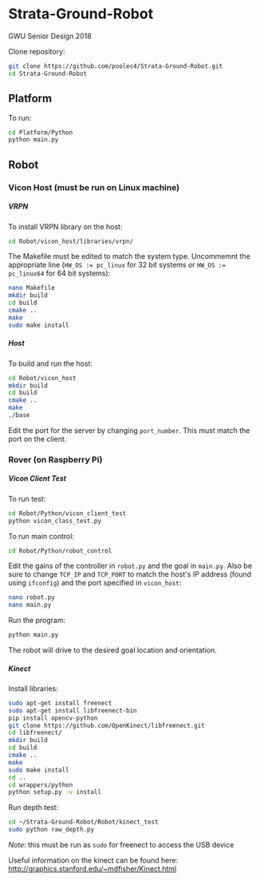 # Strata-Ground-Robot
GWU Senior Design 2018

Clone repository:
```bash
git clone https://github.com/poolec4/Strata-Ground-Robot.git
cd Strata-Ground-Robot
```

## Platform

To run:
```bash
cd Platform/Python
python main.py
```

## Robot

### Vicon Host (must be run on Linux machine)

##### VRPN
To install VRPN library on the host:
```bash
cd Robot/vicon_host/libraries/vrpn/
```
The Makefile must be edited to match the system type. Uncommemnt the appropriate line (`HW_OS := pc_linux` for 32 bit systems or `HW_OS := pc_linux64` for 64 bit systems):
```bash
nano Makefile
mkdir build
cd build
cmake ..
make
sudo make install
```

##### Host

To build and run the host:
```bash
cd Robot/vicon_host
mkdir build
cd build
cmake ..
make
./base
```
Edit the port for the server by changing `port_number`. This must match the port on the client.

### Rover (on Raspberry Pi)

##### Vicon Client Test
To run test:
```bash
cd Robot/Python/vicon_client_test
python vicon_class_test.py
```

To run main control:
```bash
cd Robot/Python/robot_control
```
Edit the gains of the controller in `robot.py` and the goal in `main.py`. Also be sure to change `TCP_IP` and `TCP_PORT` to match the host's IP address (found using `ifconfig`) and the port specified in `vicon_host`:
```bash
nano robot.py
nano main.py
```
Run the program:
```bash
python main.py
```
The robot will drive to the desired goal location and orientation.

##### Kinect
Install libraries:
```bash
sudo apt-get install freenect
sudo apt-get install libfreenect-bin
pip install opencv-python
git clone https://github.com/OpenKinect/libfreenect.git
cd libfreenect/
mkdir build
cd build
cmake ..
make
sudo make install
cd ..
cd wrappers/python
python setup.py -v install
```
Run depth test:
```bash
cd ~/Strata-Ground-Robot/Robot/kinect_test
sudo python raw_depth.py
```
*Note*: this must be run as `sudo` for freenect to access the USB device

Useful information on the kinect can be found here: http://graphics.stanford.edu/~mdfisher/Kinect.html
